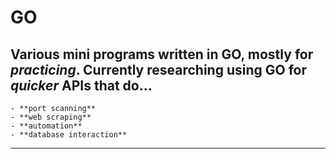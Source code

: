 # GO
Various mini programs written in GO, mostly for *practicing*.
Currently researching using GO for *quicker* APIs that do...
-----------------------------------------------------------
    - **port scanning**
    - **web scraping**
    - **automation** 
    - **database interaction**
-----------------------------------------------------------
